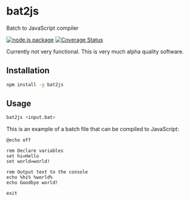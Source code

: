 # bat2js
Batch to JavaScript compiler

[![node.js package](https://img.shields.io/badge/node.js-package-green.svg)](https://www.npmjs.com/package/bat2js)
[![Coverage Status](https://coveralls.io/repos/github/benja2998/bat2js/badge.svg?branch=main)](https://coveralls.io/github/benja2998/bat2js?branch=main)

Currently not very functional. This is very much alpha quality software.

## Installation

```bash
npm install -g bat2js
```

## Usage

```bash
bat2js <input.bat>
```

This is an example of a batch file that can be compiled to JavaScript:

```batch
@echo off

rem Declare variables
set hi=Hello
set world=world!

rem Output text to the console
echo %hi% %world%
echo Goodbye world!

exit
```
